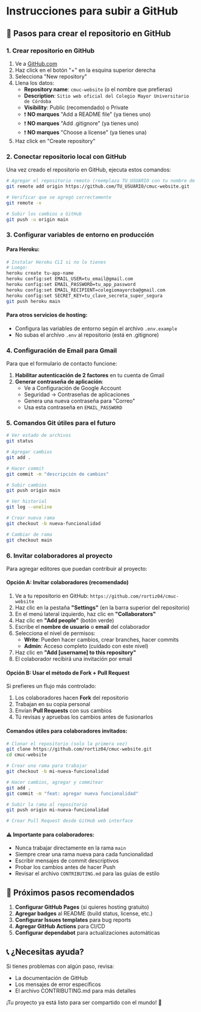 # Instrucciones para subir a GitHub

## 🚀 Pasos para crear el repositorio en GitHub

### 1. Crear repositorio en GitHub
1. Ve a [GitHub.com](https://github.com)
2. Haz click en el botón "+" en la esquina superior derecha
3. Selecciona "New repository"
4. Llena los datos:
   - **Repository name**: `cmuc-website` (o el nombre que prefieras)
   - **Description**: `Sitio web oficial del Colegio Mayor Universitario de Córdoba`
   - **Visibility**: Public (recomendado) o Private
   - ❗ **NO marques** "Add a README file" (ya tienes uno)
   - ❗ **NO marques** "Add .gitignore" (ya tienes uno)
   - ❗ **NO marques** "Choose a license" (ya tienes una)
5. Haz click en "Create repository"

### 2. Conectar repositorio local con GitHub
Una vez creado el repositorio en GitHub, ejecuta estos comandos:

```bash
# Agregar el repositorio remoto (reemplaza TU_USUARIO con tu nombre de usuario de GitHub)
git remote add origin https://github.com/TU_USUARIO/cmuc-website.git

# Verificar que se agregó correctamente
git remote -v

# Subir los cambios a GitHub
git push -u origin main
```

### 3. Configurar variables de entorno en producción

#### Para Heroku:
```bash
# Instalar Heroku CLI si no lo tienes
# Luego:
heroku create tu-app-name
heroku config:set EMAIL_USER=tu_email@gmail.com
heroku config:set EMAIL_PASSWORD=tu_app_password
heroku config:set EMAIL_RECIPIENT=colegiomayorcba@gmail.com
heroku config:set SECRET_KEY=tu_clave_secreta_super_segura
git push heroku main
```

#### Para otros servicios de hosting:
- Configura las variables de entorno según el archivo `.env.example`
- No subas el archivo `.env` al repositorio (está en .gitignore)

### 4. Configuración de Email para Gmail

Para que el formulario de contacto funcione:

1. **Habilitar autenticación de 2 factores** en tu cuenta de Gmail
2. **Generar contraseña de aplicación**:
   - Ve a Configuración de Google Account
   - Seguridad → Contraseñas de aplicaciones
   - Genera una nueva contraseña para "Correo"
   - Usa esta contraseña en `EMAIL_PASSWORD`

### 5. Comandos Git útiles para el futuro

```bash
# Ver estado de archivos
git status

# Agregar cambios
git add .

# Hacer commit
git commit -m "descripción de cambios"

# Subir cambios
git push origin main

# Ver historial
git log --oneline

# Crear nueva rama
git checkout -b nueva-funcionalidad

# Cambiar de rama
git checkout main
```

### 6. Invitar colaboradores al proyecto

Para agregar editores que puedan contribuir al proyecto:

#### Opción A: Invitar colaboradores (recomendado)
1. Ve a tu repositorio en GitHub: `https://github.com/rortiz04/cmuc-website`
2. Haz clic en la pestaña **"Settings"** (en la barra superior del repositorio)
3. En el menú lateral izquierdo, haz clic en **"Collaborators"**
4. Haz clic en **"Add people"** (botón verde)
5. Escribe el **nombre de usuario** o **email** del colaborador
6. Selecciona el nivel de permisos:
   - **Write**: Pueden hacer cambios, crear branches, hacer commits
   - **Admin**: Acceso completo (cuidado con este nivel)
7. Haz clic en **"Add [username] to this repository"**
8. El colaborador recibirá una invitación por email

#### Opción B: Usar el método de Fork + Pull Request
Si prefieres un flujo más controlado:
1. Los colaboradores hacen **Fork** del repositorio
2. Trabajan en su copia personal
3. Envían **Pull Requests** con sus cambios
4. Tú revisas y apruebas los cambios antes de fusionarlos

#### Comandos útiles para colaboradores invitados:
```bash
# Clonar el repositorio (solo la primera vez)
git clone https://github.com/rortiz04/cmuc-website.git
cd cmuc-website

# Crear una rama para trabajar
git checkout -b mi-nueva-funcionalidad

# Hacer cambios, agregar y commitear
git add .
git commit -m "feat: agregar nueva funcionalidad"

# Subir la rama al repositorio
git push origin mi-nueva-funcionalidad

# Crear Pull Request desde GitHub web interface
```

#### ⚠️ Importante para colaboradores:
- Nunca trabajar directamente en la rama `main`
- Siempre crear una rama nueva para cada funcionalidad
- Escribir mensajes de commit descriptivos
- Probar los cambios antes de hacer Push
- Revisar el archivo `CONTRIBUTING.md` para las guías de estilo

## 🔧 Próximos pasos recomendados

1. **Configurar GitHub Pages** (si quieres hosting gratuito)
2. **Agregar badges** al README (build status, license, etc.)
3. **Configurar Issues templates** para bug reports
4. **Agregar GitHub Actions** para CI/CD
5. **Configurar dependabot** para actualizaciones automáticas

## 📞 ¿Necesitas ayuda?

Si tienes problemas con algún paso, revisa:
- La documentación de GitHub
- Los mensajes de error específicos
- El archivo CONTRIBUTING.md para más detalles

¡Tu proyecto ya está listo para ser compartido con el mundo! 🎉

